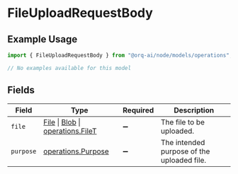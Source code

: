 # FileUploadRequestBody

## Example Usage

```typescript
import { FileUploadRequestBody } from "@orq-ai/node/models/operations";

// No examples available for this model
```

## Fields

| Field                                                                                                                                                                                | Type                                                                                                                                                                                 | Required                                                                                                                                                                             | Description                                                                                                                                                                          |
| ------------------------------------------------------------------------------------------------------------------------------------------------------------------------------------ | ------------------------------------------------------------------------------------------------------------------------------------------------------------------------------------ | ------------------------------------------------------------------------------------------------------------------------------------------------------------------------------------ | ------------------------------------------------------------------------------------------------------------------------------------------------------------------------------------ |
| `file`                                                                                                                                                                               | [File](https://developer.mozilla.org/en-US/docs/Web/API/File) \| [Blob](https://developer.mozilla.org/en-US/docs/Web/API/Blob) \| [operations.FileT](../../models/operations/filet.md) | :heavy_minus_sign:                                                                                                                                                                   | The file to be uploaded.                                                                                                                                                             |
| `purpose`                                                                                                                                                                            | [operations.Purpose](../../models/operations/purpose.md)                                                                                                                             | :heavy_minus_sign:                                                                                                                                                                   | The intended purpose of the uploaded file.                                                                                                                                           |